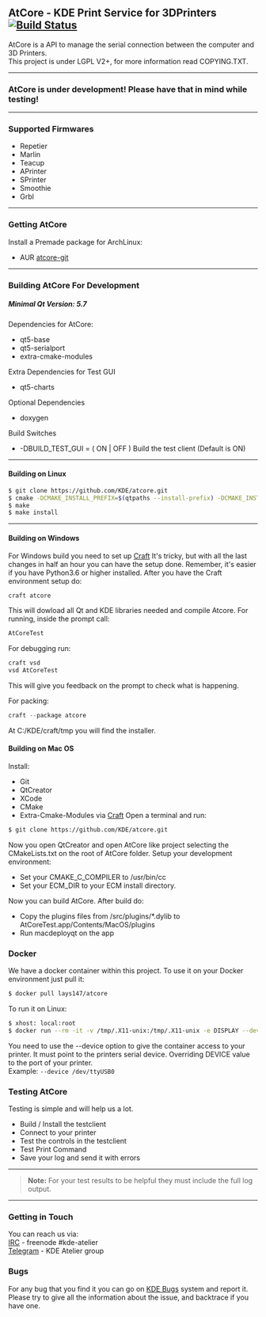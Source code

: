 AtCore - KDE Print Service for 3DPrinters [![Build Status](https://build.kde.org/buildStatus/icon?job=atcore%20master%20kf5-qt5)](https://build.kde.org/job/atcore%20master%20kf5-qt5/)
----

AtCore is a API to manage the serial connection between the computer and 3D Printers.<br/>
This project is under LGPL V2+, for more information read COPYING.TXT.

----
### AtCore is under development! Please have that in mind while testing!
----
### Supported Firmwares
 - Repetier
 - Marlin
 - Teacup
 - APrinter 
 - SPrinter
 - Smoothie
 - Grbl
 ---
### Getting AtCore

Install a Premade package for ArchLinux:
 - AUR [atcore-git](https://aur.archlinux.org/packages/atcore-git/)
---
### Building AtCore For Development
##### Minimal Qt Version: 5.7

Dependencies for AtCore: 
 - qt5-base
 - qt5-serialport
 - extra-cmake-modules 
 
Extra Dependencies for Test GUI
 - qt5-charts

Optional Dependencies
 - doxygen

Build Switches 
 - -DBUILD_TEST_GUI = ( ON | OFF )  Build the test client (Default is ON) 
----
#### Building on Linux 
```bash
$ git clone https://github.com/KDE/atcore.git
$ cmake -DCMAKE_INSTALL_PREFIX=$(qtpaths --install-prefix) -DCMAKE_INSTALL_LIBDIR=lib CMakeLists.txt
$ make
$ make install
```
----
#### Building on Windows

For Windows build you need to set up [Craft](https://community.kde.org/Guidelines_and_HOWTOs/Build_from_source/Windows)
It's tricky, but with all the last changes in half an hour you can have the setup done.
Remember, it's easier if you have Python3.6 or higher installed.
After you have the Craft environment setup do:
```powershell
craft atcore
```
This will dowload all Qt and KDE libraries needed and compile Atcore.
For running, inside the prompt call:
```powershell
AtCoreTest
```
For debugging run:
```powershell
craft vsd
vsd AtCoreTest
```
This will give you feedback on the prompt to check what is happening.

For packing:
```powershell
craft --package atcore 
```
At C:/KDE/craft/tmp you will find the installer.

#### Building on Mac OS
Install:
 - Git
 - QtCreator
 - XCode
 - CMake
 - Extra-Cmake-Modules via [Craft](https://community.kde.org/Guidelines_and_HOWTOs/Build_from_source/Mac)
Open a terminal and run:
```bash
$ git clone https://github.com/KDE/atcore.git
```
Now you open QtCreator and open AtCore like project selecting the CMakeLists.txt on the root of AtCore folder.
Setup your development environment:
 - Set your CMAKE_C_COMPILER to /usr/bin/cc
 - Set your ECM_DIR to your ECM install directory.

Now you can build AtCore.
After build do:
 - Copy the plugins files from <buildpath>/src/plugins/*.dylib to AtCoreTest.app/Contents/MacOS/plugins
 - Run macdeployqt on the app

### Docker
We have a docker container within this project. To use it on your Docker environment just pull it:
```bash
$ docker pull lays147/atcore
```
To run it on Linux:
```bash
$ xhost: local:root
$ docker run --rm -it -v /tmp/.X11-unix:/tmp/.X11-unix -e DISPLAY --device DEVICE lays147/atcore:latest
```

You need to use the --device option to give the container access to your printer. It must point to the printers serial device.
Overriding DEVICE value to the port of your printer.
<br/>
Example: ```--device /dev/ttyUSB0```

### Testing AtCore

Testing is simple and will help us a lot. 
  - Build / Install the testclient 
  - Connect to your printer 
  - Test the controls in the testclient 
  - Test Print Command
  - Save your log and send it with errors
---
 > **Note:**
 > For your test results to be helpful they must include the full log output. 
---
### Getting in Touch 
You can reach us via: <br/>
[IRC] - freenode #kde-atelier <br/>
[Telegram] - KDE Atelier group <br/>

### Bugs
For any bug that you find it you can go on [KDE Bugs] system and report it. Please try to give all the information about the issue, and backtrace if you have one.
    
[IRC]: https://webchat.freenode.net/
[Telegram]: telegram.me/KDEAtelier
[KDE Bugs]: https://bugs.kde.org/enter_bug.cgi?product=Atelier
